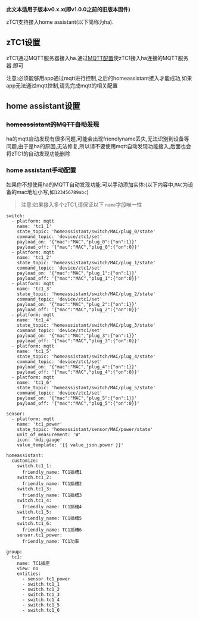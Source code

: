 

**此文本适用于版本v0.x.x(即v1.0.0之前的旧版本固件)**

zTC1支持接入home assistant(以下简称为ha).

## zTC1设置

zTC1通过MQTT服务器接入ha.通过[MQTT配置](https://github.com/a2633063/zTC1/wiki/开始使用#MQTT配置)使zTC1接入ha连接的MQTT服务器.即可

注意:必须能够用app通过mqtt进行控制,之后的homeassistant接入才能成功,如果app无法通过mqtt控制,请先完成mqtt的相关配置



## home assistant设置

### ~~homeassistant的MQTT自动发现~~

ha的mqtt自动发现有很多问题,可能会出现friendlyname丢失,无法识别到设备等问题,由于是ha的原因,无法修复,所以请不要使用mqtt自动发现功能接入,后面也会将zTC1的自动发现功能删除


### home assistant手动配置

如果你不想使用ha的MQTT自动发现功能.可以手动添加实体:(以下内容中,`MAC`为设备的mac地址小写,如`123456789abc`)

>  注意:如果接入多个zTC1,请保证以下 `name`字段唯一性

```
switch:
  - platform: mqtt
    name: 'tc1_1'
    state_topic: 'homeassistant/switch/MAC/plug_0/state'
    command_topic: 'device/ztc1/set'
    payload_on: '{"mac":"MAC","plug_0":{"on":1}}'
    payload_off: '{"mac":"MAC","plug_0":{"on":0}}'
  - platform: mqtt
    name: 'tc1_2'
    state_topic: 'homeassistant/switch/MAC/plug_1/state'
    command_topic: 'device/ztc1/set'
    payload_on: '{"mac":"MAC","plug_1":{"on":1}}'
    payload_off: '{"mac":"MAC","plug_1":{"on":0}}'
  - platform: mqtt
    name: 'tc1_3'
    state_topic: 'homeassistant/switch/MAC/plug_2/state'
    command_topic: 'device/ztc1/set'
    payload_on: '{"mac":"MAC","plug_2":{"on":1}}'
    payload_off: '{"mac":"MAC","plug_2":{"on":0}}'
  - platform: mqtt
    name: 'tc1_4'
    state_topic: 'homeassistant/switch/MAC/plug_3/state'
    command_topic: 'device/ztc1/set'
    payload_on: '{"mac":"MAC","plug_3":{"on":1}}'
    payload_off: '{"mac":"MAC","plug_3":{"on":0}}'
  - platform: mqtt
    name: 'tc1_5'
    state_topic: 'homeassistant/switch/MAC/plug_4/state'
    command_topic: 'device/ztc1/set'
    payload_on: '{"mac":"MAC","plug_4":{"on":1}}'
    payload_off: '{"mac":"MAC","plug_4":{"on":0}}'
  - platform: mqtt
    name: 'tc1_6'
    state_topic: 'homeassistant/switch/MAC/plug_5/state'
    command_topic: 'device/ztc1/set'
    payload_on: '{"mac":"MAC","plug_5":{"on":1}}'
    payload_off: '{"mac":"MAC","plug_5":{"on":0}}'

sensor:
  - platform: mqtt
    name: 'tc1_power'
    state_topic: 'homeassistant/sensor/MAC/power/state'
    unit_of_measurement: 'W'
    icon: 'mdi:gauge'
    value_template: '{{ value_json.power }}'

homeassistant:
  customize:
    switch.tc1_1:
      friendly_name: TC1插槽1
    switch.tc1_2:
      friendly_name: TC1插槽2
    switch.tc1_3:
      friendly_name: TC1插槽3
    switch.tc1_4:
      friendly_name: TC1插槽4
    switch.tc1_5:
      friendly_name: TC1插槽5
    switch.tc1_6:
      friendly_name: TC1插槽6
    sensor.tc1_power:
      friendly_name: TC1功率

group:
  tc1:
    name: TC1插座
    view: no
    entities:
      - sensor.tc1_power
      - switch.tc1_1
      - switch.tc1_2
      - switch.tc1_3
      - switch.tc1_4
      - switch.tc1_5
      - switch.tc1_6
```

